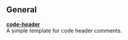 ## General
[**code-header**](https://gist.github.com/APrettyCoolProgram/dbe43920e21f6aaea4c7c79a5d3cafa0)<br>
A simple template for code header comments.

